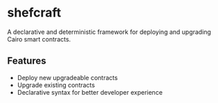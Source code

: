 # shefcraft

A declarative and deterministic framework for deploying and upgrading Cairo smart contracts.

## Features

- Deploy new upgradeable contracts
- Upgrade existing contracts
- Declarative syntax for better developer experience